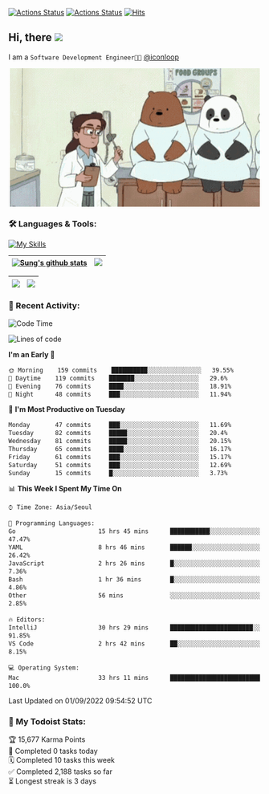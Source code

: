 
[![Actions Status](https://github.com/ddok2/ddok2/workflows/Todoist%20Readme/badge.svg)](https://github.com/ddok2/ddok2/actions)
[![Actions Status](https://github.com/ddok2/ddok2/workflows/wakatime-stats/badge.svg)](https://github.com/ddok2/ddok2/actions)
[![Hits](https://hits.seeyoufarm.com/api/count/incr/badge.svg?url=https%3A%2F%2Fgithub.com%2Fddok2&count_bg=%23FF9595&title_bg=%23555555&icon=github.svg&icon_color=%23FFFFFF&title=hits&edge_flat=false)](https://hits.seeyoufarm.com)

<!-- ![visitors](https://visitor-badge.laobi.icu/badge?page_id=ddok2.ddok2) -->
## Hi, there <img src="https://raw.githubusercontent.com/MartinHeinz/MartinHeinz/master/wave.gif" width="3%">

I am a `Software Development Engineer🧑‍💻` [@iconloop](https://github.com/iconloop)


<p align="center">
    <img align="center" alt="GIF" src="img/debugging.gif" />
</p>


### 🛠 Languages & Tools:

[![My Skills](https://skillicons.dev/icons?i=go,js,ts,py,express,react,svelte,jquery,pug,mongodb,mysql,redis,aws,docker,kubernetes)](https://skillicons.dev)


| <a href="https://github.com/ddok2"><img align="center" src="https://github-readme-stats.vercel.app/api?username=ddok2&show_icons=true&include_all_commits=true&count_private=true&theme=buefy&hide_border=true" alt="Sung's github stats" /></a> | <a href="https://github.com/ddok2"><img src="http://github-readme-streak-stats.herokuapp.com?user=ddok2&hide_border=true" /></a> |
| ------------- |------------- |


| <a href="https://github.com/ddok2"><img align="center" src="https://github-readme-stats.vercel.app/api/top-langs/?username=ddok2&theme=buefy&hide=html,css&hide_border=true" /></a> | <a href="https://github.com/ddok2"><img align="center" src="https://activity-graph.herokuapp.com/graph?username=ddok2&theme=github&hide_border=true" height="250" /></a> |
| ------------- |--------------------------------------------------------------------------------------------------------------------------------------------------------------------------|


<!-- <details open>
    <summary>📈 My GitHub Stats</summary>
    <p align="center">
        <a href="https://github.com/ddok2">
            <img align="center" src="https://github-readme-stats.vercel.app/api?username=ddok2&show_icons=true&include_all_commits=true&count_private=true&theme=buefy&hide_border=true" alt="Sung's github stats" />
        </a>
    </p>
</details>
<details>
    <summary>💬 Top Languages</summary>
    <p align="center"> 
        <a href="https://github.com/ddok2">
            <img align="center" src="https://github-readme-stats.vercel.app/api/top-langs/?username=ddok2&layout=compact&theme=buefy&hide=html,css&hide_border=true" />
        </a>
    </p>
</details> -->


### 🌈 Recent Activity:
<!--START_SECTION:waka-->
![Code Time](http://img.shields.io/badge/Code%20Time-1%2C730%20hrs%2048%20mins-blue)

![Lines of code](https://img.shields.io/badge/From%20Hello%20World%20I%27ve%20Written-285%20Thousand%20lines%20of%20code-blue)

**I'm an Early 🐤** 

```text
🌞 Morning    159 commits    ██████████░░░░░░░░░░░░░░░   39.55% 
🌆 Daytime    119 commits    ███████░░░░░░░░░░░░░░░░░░   29.6% 
🌃 Evening    76 commits     ████░░░░░░░░░░░░░░░░░░░░░   18.91% 
🌙 Night      48 commits     ███░░░░░░░░░░░░░░░░░░░░░░   11.94%

```
📅 **I'm Most Productive on Tuesday** 

```text
Monday       47 commits     ███░░░░░░░░░░░░░░░░░░░░░░   11.69% 
Tuesday      82 commits     █████░░░░░░░░░░░░░░░░░░░░   20.4% 
Wednesday    81 commits     █████░░░░░░░░░░░░░░░░░░░░   20.15% 
Thursday     65 commits     ████░░░░░░░░░░░░░░░░░░░░░   16.17% 
Friday       61 commits     ███░░░░░░░░░░░░░░░░░░░░░░   15.17% 
Saturday     51 commits     ███░░░░░░░░░░░░░░░░░░░░░░   12.69% 
Sunday       15 commits     █░░░░░░░░░░░░░░░░░░░░░░░░   3.73%

```


📊 **This Week I Spent My Time On** 

```text
⌚︎ Time Zone: Asia/Seoul

💬 Programming Languages: 
Go                       15 hrs 45 mins      ███████████░░░░░░░░░░░░░░   47.47% 
YAML                     8 hrs 46 mins       ██████░░░░░░░░░░░░░░░░░░░   26.42% 
JavaScript               2 hrs 26 mins       █░░░░░░░░░░░░░░░░░░░░░░░░   7.36% 
Bash                     1 hr 36 mins        █░░░░░░░░░░░░░░░░░░░░░░░░   4.86% 
Other                    56 mins             ░░░░░░░░░░░░░░░░░░░░░░░░░   2.85%

🔥 Editors: 
IntelliJ                 30 hrs 29 mins      ███████████████████████░░   91.85% 
VS Code                  2 hrs 42 mins       ██░░░░░░░░░░░░░░░░░░░░░░░   8.15%

💻 Operating System: 
Mac                      33 hrs 11 mins      █████████████████████████   100.0%

```


 Last Updated on 01/09/2022 09:54:52 UTC
<!--END_SECTION:waka-->

### 🚧 My Todoist Stats:
<!-- TODO-IST:START -->
🏆  15,677 Karma Points           
🌸  Completed 0 tasks today           
🗓  Completed 10 tasks this week           
✅  Completed 2,188 tasks so far           
⏳  Longest streak is 3 days
<!-- TODO-IST:END -->


